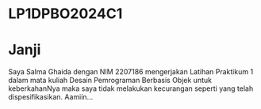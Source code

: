 # LP1DPBO2024C1
# Janji
Saya Salma Ghaida dengan NIM 2207186 mengerjakan Latihan Praktikum 1 dalam mata kuliah Desain Pemrograman Berbasis Objek untuk keberkahanNya maka saya tidak melakukan kecurangan seperti yang telah dispesifikasikan. Aamiin...
